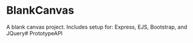 # BlankCanvas
A blank canvas project. Includes setup for: Express, EJS, Bootstrap, and JQuery# PrototypeAPI
